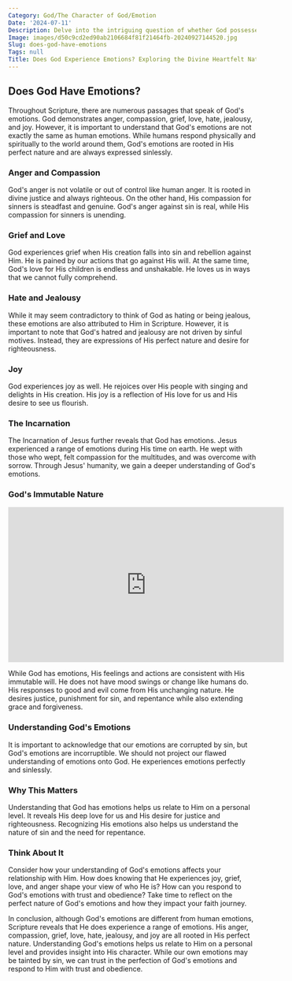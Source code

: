 ```yaml
---
Category: God/The Character of God/Emotion
Date: '2024-07-11'
Description: Delve into the intriguing question of whether God possesses emotions in this insightful exploration of theology and divine nature.
Image: images/d50c9cd2ed90ab2106684f81f21464fb-20240927144520.jpg
Slug: does-god-have-emotions
Tags: null
Title: Does God Experience Emotions? Exploring the Divine Heartfelt Nature
---
```


## Does God Have Emotions?

Throughout Scripture, there are numerous passages that speak of God's emotions. God demonstrates anger, compassion, grief, love, hate, jealousy, and joy. However, it is important to understand that God's emotions are not exactly the same as human emotions. While humans respond physically and spiritually to the world around them, God's emotions are rooted in His perfect nature and are always expressed sinlessly.

### Anger and Compassion

God's anger is not volatile or out of control like human anger. It is rooted in divine justice and always righteous. On the other hand, His compassion for sinners is steadfast and genuine. God's anger against sin is real, while His compassion for sinners is unending.

### Grief and Love

God experiences grief when His creation falls into sin and rebellion against Him. He is pained by our actions that go against His will. At the same time, God's love for His children is endless and unshakable. He loves us in ways that we cannot fully comprehend.

### Hate and Jealousy

While it may seem contradictory to think of God as hating or being jealous, these emotions are also attributed to Him in Scripture. However, it is important to note that God's hatred and jealousy are not driven by sinful motives. Instead, they are expressions of His perfect nature and desire for righteousness.

### Joy

God experiences joy as well. He rejoices over His people with singing and delights in His creation. His joy is a reflection of His love for us and His desire to see us flourish.

### The Incarnation

The Incarnation of Jesus further reveals that God has emotions. Jesus experienced a range of emotions during His time on earth. He wept with those who wept, felt compassion for the multitudes, and was overcome with sorrow. Through Jesus' humanity, we gain a deeper understanding of God's emotions.

### God's Immutable Nature


<iframe width="560" height="315" src="https://www.youtube.com/embed/-BRVzmph_BU" frameborder="0" allow="autoplay; encrypted-media" allowfullscreen></iframe>


While God has emotions, His feelings and actions are consistent with His immutable will. He does not have mood swings or change like humans do. His responses to good and evil come from His unchanging nature. He desires justice, punishment for sin, and repentance while also extending grace and forgiveness.

### Understanding God's Emotions

It is important to acknowledge that our emotions are corrupted by sin, but God's emotions are incorruptible. We should not project our flawed understanding of emotions onto God. He experiences emotions perfectly and sinlessly.

### Why This Matters

Understanding that God has emotions helps us relate to Him on a personal level. It reveals His deep love for us and His desire for justice and righteousness. Recognizing His emotions also helps us understand the nature of sin and the need for repentance.

### Think About It

Consider how your understanding of God's emotions affects your relationship with Him. How does knowing that He experiences joy, grief, love, and anger shape your view of who He is? How can you respond to God's emotions with trust and obedience? Take time to reflect on the perfect nature of God's emotions and how they impact your faith journey.

In conclusion, although God's emotions are different from human emotions, Scripture reveals that He does experience a range of emotions. His anger, compassion, grief, love, hate, jealousy, and joy are all rooted in His perfect nature. Understanding God's emotions helps us relate to Him on a personal level and provides insight into His character. While our own emotions may be tainted by sin, we can trust in the perfection of God's emotions and respond to Him with trust and obedience.